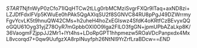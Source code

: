 $START$NjfnWyP0zCfo71IQqHTCw2tLLg0rbMCMziSvgrFXQr9lTaq+axND8zi+LZJDfFdxIFVp5KWuEe0hPAk5QgAXIqSU2f8SGNVC84RU8pPgJ49DZWrrmyFgvYcvLK5t9hnuQW42CMs+h2uheH4hoZxEGIswz4SfdK4oKRtfCzBEvyxQQoGQU61Oyg31yjZ78OyR7mGpbbOXI0O9Iga2FlLO3fgGN+jpmUPbAZaLkp8K/36VaogmFZjppJJ2Mr1+lYt4hs+LDoRpGPT1hhpmezw5ROaVDcPanpxdx4MxL8vcorqd7+0qw9UufgzXA8rpINuyfph26NtNI9YrZrfLraBDcw==$END$